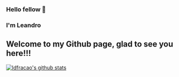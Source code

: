 ### Hello fellow </dev> 👋
### I'm Leandro
## Welcome to my Github page, glad to see you here!!!

[![ldfracao's github stats](https://github-readme-stats.vercel.app/api?username=Naereen&theme=blue-green)](https://github.com/ldfracao/github-readme-stats)

<!--
- 🔭 I’m currently working on ...
- 🌱 I’m currently learning ...
- 👯 I’m looking to collaborate on ...
- 🤔 I’m looking for help with ...
- 💬 Ask me about ...
- 📫 How to reach me: ...
- 😄 Pronouns: ...
- ⚡ Fun fact: ...
-->
